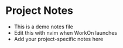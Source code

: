 # Project Notes

- This is a demo notes file
- Edit this with nvim when WorkOn launches
- Add your project-specific notes here